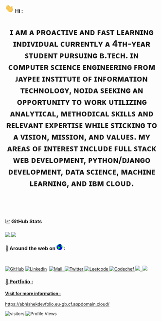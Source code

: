 ### <img src="https://github.com/abhisheksaxena1998/abhisheksaxena1998/blob/master/Hi.gif" height= "28px" alt="GitHub"> Hi :
<h1><p align="center"><strong>ɪ ᴀᴍ ᴀ ᴘʀᴏᴀᴄᴛɪᴠᴇ ᴀɴᴅ ꜰᴀꜱᴛ ʟᴇᴀʀɴɪɴɢ ɪɴᴅɪᴠɪᴅᴜᴀʟ ᴄᴜʀʀᴇɴᴛʟʏ ᴀ 4ᴛʜ-ʏᴇᴀʀ ꜱᴛᴜᴅᴇɴᴛ ᴘᴜʀꜱᴜɪɴɢ ʙ.ᴛᴇᴄʜ. ɪɴ ᴄᴏᴍᴘᴜᴛᴇʀ ꜱᴄɪᴇɴᴄᴇ ᴇɴɢɪɴᴇᴇʀɪɴɢ ꜰʀᴏᴍ ᴊᴀʏᴘᴇᴇ ɪɴꜱᴛɪᴛᴜᴛᴇ ᴏꜰ ɪɴꜰᴏʀᴍᴀᴛɪᴏɴ ᴛᴇᴄʜɴᴏʟᴏɢʏ, ɴᴏɪᴅᴀ ꜱᴇᴇᴋɪɴɢ ᴀɴ ᴏᴘᴘᴏʀᴛᴜɴɪᴛʏ ᴛᴏ ᴡᴏʀᴋ ᴜᴛɪʟɪᴢɪɴɢ ᴀɴᴀʟʏᴛɪᴄᴀʟ, ᴍᴇᴛʜᴏᴅɪᴄᴀʟ ꜱᴋɪʟʟꜱ ᴀɴᴅ ʀᴇʟᴇᴠᴀɴᴛ ᴇxᴘᴇʀᴛɪꜱᴇ ᴡʜɪʟᴇ ꜱᴛɪᴄᴋɪɴɢ ᴛᴏ ᴀ ᴠɪꜱɪᴏɴ, ᴍɪꜱꜱɪᴏɴ, ᴀɴᴅ ᴠᴀʟᴜᴇꜱ. ᴍʏ ᴀʀᴇᴀꜱ ᴏꜰ ɪɴᴛᴇʀᴇꜱᴛ ɪɴᴄʟᴜᴅᴇ ꜰᴜʟʟ ꜱᴛᴀᴄᴋ ᴡᴇʙ ᴅᴇᴠᴇʟᴏᴘᴍᴇɴᴛ, ᴘʏᴛʜᴏɴ/ᴅᴊᴀɴɢᴏ ᴅᴇᴠᴇʟᴏᴘᴍᴇɴᴛ, ᴅᴀᴛᴀ ꜱᴄɪᴇɴᴄᴇ, ᴍᴀᴄʜɪɴᴇ ʟᴇᴀʀɴɪɴɢ, ᴀɴᴅ ɪʙᴍ ᴄʟᴏᴜᴅ.
	</strong></p><h1>
<br />

### &#x1f4c8; GitHub Stats

<a href="https://github.com/abhisheksaxena1998/">
  <img align="center" src="https://github-readme-stats.vercel.app/api?username=abhisheksaxena1998&show_icons=true&count_private=true&include_all_commits=true" height="180rem" />
</a>
<a href="https://github.com/abhisheksaxena1998/">
  <img align="center" src="https://github-readme-stats.vercel.app/api/top-langs/?username=abhisheksaxena1998&layout=compact" height="180rem"/>
</a>

### 📱 Around the web on <img src="https://github.com/abhisheksaxena1998/abhisheksaxena1998/blob/master/Earth.gif" height= "20px" alt="GitHub"> :
<br />

<p align="left">
	<a href="https://github.com/abhisheksaxena1998"><img src="https://techcrunch.com/wp-content/uploads/2010/07/github-logo.png?w=64" height= "40px" alt="GitHub"></a>				<a href="https://www.linkedin.com/in/abhishek-saxena-5ba805180/"><img src="https://cdn.pixabay.com/photo/2017/08/22/11/56/linked-in-2668700_1280.png?w=32" height= "40px" alt="Linkedin"></a>&nbsp;						<a href="mailto:abhi123923@gmail.com"><img src="https://cdn2.iconfinder.com/data/icons/social-media-2259/512/gmail-512.png" height= "40px" alt="Mail">&nbsp;						<a href="https://twitter.com/abhE98"> <img src="https://cdn2.iconfinder.com/data/icons/minimalism/512/twitter.png" height= "40px" alt="Twitter">				<a href="https://leetcode.com/legion_abhe/"> <img src="https://leetcode.com/static/images/LeetCode_logo.png" height= "40px" alt="Leetcode">				<a href="https://www.codechef.com/users/abhe"> <img src="https://avatars1.githubusercontent.com/u/11960354?s=460&u=a77c97db3237e61ac0548a9d887f35c74c7e595e&v=4" height= "40px" alt="Codechef">						<a href="https://www.hackerrank.com/abhi123923"> <img src="https://upload.wikimedia.org/wikipedia/commons/4/40/HackerRank_Icon-1000px.png" height= "40px">&nbsp;							<a href="https://www.hackerearth.com/@abhishek5861"> <img height= "40px" src="https://upload.wikimedia.org/wikipedia/commons/e/e8/HackerEarth_logo.png" ></p>
	
### 💼 Portfolio :


#### Visit for more information : 


<p align="left">
<a href="https://abhishekdevfolio.eu-gb.cf.appdomain.cloud/" alt="My Portfolio">https://abhishekdevfolio.eu-gb.cf.appdomain.cloud/</a>

![visitors](https://visitor-badge.laobi.icu/badge?page_id=abhisheksaxena1998) ![Profile Views](https://komarev.com/ghpvc/?username=abhisheksaxena1998&color=blue)


</p>
<!--
**abhisheksaxena1998/abhisheksaxena1998** is a ✨ _special_ ✨ repository because its `README.md` (this file) appears on your GitHub profile.

Here are some ideas to get you started:

- 🔭 I’m currently working on ...
- 🌱 I’m currently learning ...
- 👯 I’m looking to collaborate on ...
- 🤔 I’m looking for help with ...
- 💬 Ask me about ...
- 📫 How to reach me: ...
- 😄 Pronouns: ...
- ⚡ Fun fact: ...
-->
